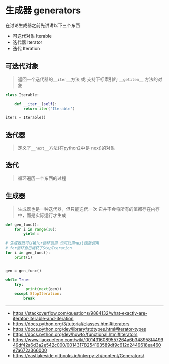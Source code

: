 # 生成器 generators

在讨论生成器之前先讲讲以下三个东西

- 可迭代对象 Iterable
- 迭代器 Iterator
- 迭代 Iteration

## 可迭代对象

> 返回一个迭代器的`__iter__`方法 或 支持下标索引的 `__getitem__` 方法的对象

```python
class Iterable:

    def __iter__(self):
        return iter('Iterable')

iters = Iterable()
```

## 迭代器

> 定义了`__next__`方法(在python2中是 next)的对象

## 迭代

> 循环遍历一个东西的过程

## 生成器

> 生成器也是一种迭代器，但只能迭代一次
> 它并不会将所有的值都存在内存中，而是实际运行才生成

```python
def gen_func():
    for i in range(10):
        yield i

# 生成器既可以被for循环调用 也可以用next函数调用
# for循环自己捕获了StopIteration
for i in gen_func():
    print(i)


gen = gen_func()

while True:
    try:
         print(next(gen))
    except StopIteration:
        break
```


---

- https://stackoverflow.com/questions/9884132/what-exactly-are-iterator-iterable-and-iteration
- https://docs.python.org/3/tutorial/classes.html#iterators
- https://docs.python.org/dev/library/stdtypes.html#iterator-types
- https://docs.python.org/dev/howto/functional.html#iterators
- https://www.liaoxuefeng.com/wiki/0014316089557264a6b348958f449949df42a6d3a2e542c000/00143178254193589df9c612d2449618ea460e7a672a366000
- https://eastlakeside.gitbooks.io/interpy-zh/content/Generators/

